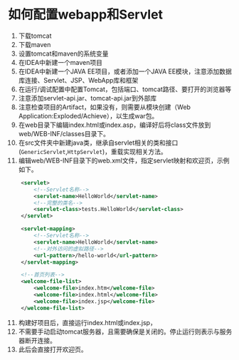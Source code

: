 # 如何配置webapp和Servlet

1. 下载tomcat
2. 下载maven
3. 设置tomcat和maven的系统变量
4. 在IDEA中新建一个maven项目
5. 在IDEA中新建一个JAVA EE项目，或者添加一个JAVA EE模块，注意添加数据库连接、Servlet、JSP、WebApp库和框架
6. 在运行/调试配置中配置Tomcat，包括端口、tomcat路径、要打开的浏览器等
7. 注意添加servlet-api.jar、tomcat-api.jar到外部库
8. 注意检查项目的Artifact，如果没有，则需要从模块创建（Web Application:Exploded/Achieve），以生成war包。
8. 在web目录下编辑index.html或index.asp，编译好后将class文件放到web/WEB-INF/classes目录下。
9. 在src文件夹中新建java类，继承自servlet相关的类和接口(`GenericServlet`,`HttpServlet`)，重载实现相关方法。
10. 编辑web/WEB-INF目录下的web.xml文件，指定servlet映射和欢迎页，示例如下。

```xml
    <servlet>
        <!--Servlet名称-->
        <servlet-name>HelloWorld</servlet-name>
        <!--完整的类名-->
        <servlet-class>tests.HelloWorld</servlet-class>
    </servlet>

    <servlet-mapping>
        <!--Servlet名称-->
        <servlet-name>HelloWorld</servlet-name>
        <!--对外访问的虚拟路径-->
        <url-pattern>/hello-world</url-pattern>
    </servlet-mapping>

    <!--首页列表-->
    <welcome-file-list>
        <welcome-file>index.htm</welcome-file>
        <welcome-file>index.html</welcome-file>
        <welcome-file>index.jsp</welcome-file>
    </welcome-file-list>
```

11. 构建好项目后，直接运行index.html或index.jsp，
12. 不需要手动启动tomcat服务器，且需要确保是关闭的。停止运行则表示与服务器断开连接。
13. 此后会直接打开欢迎页。
